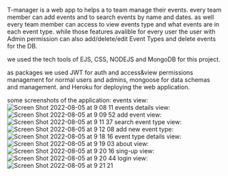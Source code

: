 T-manager is a web app to helps a to team manage their events.
every team member can add events and to search events by name and dates.
as well every team member can access to view events type and what events are in each event type.
while those features avalible for every user the user with Admin permission can also add/delete/edit Event Types and
delete events for the DB.

we used the tech tools of EJS, CSS, NODEJS and MongoDB for this project.

as packages we used JWT for auth and access&view permissions management for normal users and admins,
mongoose for data schemas and management.
and Heroku for deploying the web application.

some screenshots of the application:
events view:
![Screen Shot 2022-08-05 at 9 08 11](https://user-images.githubusercontent.com/104827327/183012632-f0534e99-2159-4790-a81e-b464b61c6b0e.png)
events details view:
![Screen Shot 2022-08-05 at 9 09 52](https://user-images.githubusercontent.com/104827327/183012781-0d1b9b27-f9a8-41d8-95f1-277960069c94.png)
add event view:
![Screen Shot 2022-08-05 at 9 11 37](https://user-images.githubusercontent.com/104827327/183012988-8593e973-be50-44c5-9bad-06625dbe3a2b.png)
search event type view:
![Screen Shot 2022-08-05 at 9 12 08](https://user-images.githubusercontent.com/104827327/183013047-ceb9a410-9e1a-41be-9f4a-ecfe5eae2c3c.png)
add new event type:
![Screen Shot 2022-08-05 at 9 18 16](https://user-images.githubusercontent.com/104827327/183013909-798f63b8-70b5-458c-99a0-3261ebafcc48.png)
event type details view:
![Screen Shot 2022-08-05 at 9 19 03](https://user-images.githubusercontent.com/104827327/183013978-069e528d-57f0-4820-9505-640622d196c5.png)
about view:
![Screen Shot 2022-08-05 at 9 20 16](https://user-images.githubusercontent.com/104827327/183014135-63050e3c-93b4-4003-a07a-398c19b211c4.png)
sing-up view:
![Screen Shot 2022-08-05 at 9 20 44](https://user-images.githubusercontent.com/104827327/183014202-ead04a64-31e8-46ed-b11d-f57b2b6f789c.png)
login view:
![Screen Shot 2022-08-05 at 9 21 21](https://user-images.githubusercontent.com/104827327/183014290-4d45dd15-cad3-41cd-bdda-a8a436803854.png)
